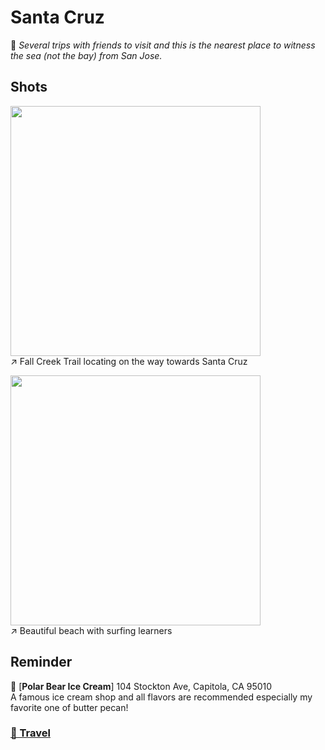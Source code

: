 # Santa Cruz

🩵 *Several trips with friends to visit and this is the nearest place to witness the sea (not the bay) from San Jose.*

## Shots

<img src="../img/Santacruz/trail.jpg" width=400/>\
↗️ Fall Creek Trail locating on the way towards Santa Cruz

<img src="../img/Santacruz/santacruz.jpg" width=400/>\
↗️ Beautiful beach with surfing learners

## Reminder
📍 [**Polar Bear Ice Cream**] 104 Stockton Ave, Capitola, CA 95010\
A famous ice cream shop and all flavors are recommended especially my favorite one of butter pecan!

### [🚢 Travel](./travel.md)